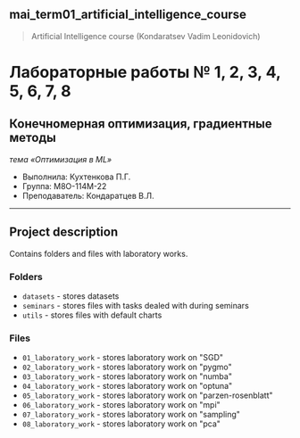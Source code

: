 ## mai_term01_artificial_intelligence_course
> Artificial Intelligence course (Kondaratsev Vadim Leonidovich)


# Лабораторные работы № 1, 2, 3, 4, 5, 6, 7, 8
## Конечномерная оптимизация, градиентные методы
*тема «Оптимизация в ML»*

* Выполнила: Кухтенкова П.Г.
* Группа: M8O-114M-22
* Преподаватель: Кондаратцев В.Л.

---

## Project description

Contains folders and files with laboratory works.


### Folders

* `datasets` - stores datasets
* `seminars` - stores files with tasks dealed with during seminars
* `utils` - stores files with default charts


### Files
* `01_laboratory_work` - stores laboratory work on "SGD" 
* `02_laboratory_work` - stores laboratory work on "pygmo" 
* `03_laboratory_work` - stores laboratory work on "numba"
* `04_laboratory_work` - stores laboratory work on "optuna"
* `05_laboratory_work` - stores laboratory work on "parzen-rosenblatt"
* `06_laboratory_work` - stores laboratory work on "mpi"
* `07_laboratory_work` - stores laboratory work on "sampling"
* `08_laboratory_work` - stores laboratory work on "pca"